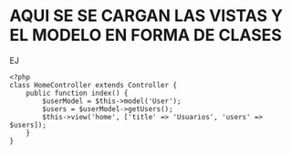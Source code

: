 # AQUI SE SE CARGAN LAS VISTAS Y EL MODELO EN FORMA DE CLASES

EJ
```
<?php
class HomeController extends Controller {
    public function index() {
        $userModel = $this->model('User');
        $users = $userModel->getUsers();
        $this->view('home', ['title' => 'Usuarios', 'users' => $users]);
    }
}
```